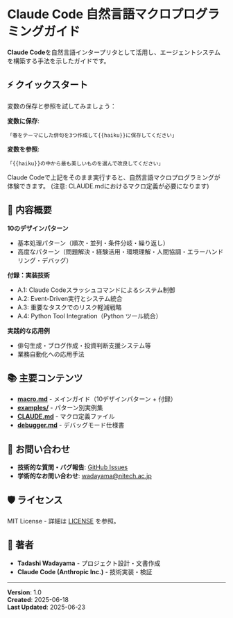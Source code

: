 # Claude Code 自然言語マクロプログラミングガイド

**Claude Code**を自然言語インタープリタとして活用し、エージェントシステムを構築する手法を示したガイドです。

## ⚡ クイックスタート

変数の保存と参照を試してみましょう：

**変数に保存**:
```
「春をテーマにした俳句を3つ作成して{{haiku}}に保存してください」
```

**変数を参照**:
```
「{{haiku}}の中から最も美しいものを選んで改良してください」
```

Claude Codeで上記をそのまま実行すると、自然言語マクロプログラミングが体験できます。
(注意: CLAUDE.mdにおけるマクロ定義が必要になります)

## 🎯 内容概要

**10のデザインパターン**
- 基本処理パターン（順次・並列・条件分岐・繰り返し）
- 高度なパターン（問題解決・経験活用・環境理解・人間協調・エラーハンドリング・デバッグ）

**付録：実装技術**
- A.1: Claude Codeスラッシュコマンドによるシステム制御
- A.2: Event-Driven実行とシステム統合
- A.3: 重要なタスクでのリスク軽減戦略
- A.4: Python Tool Integration（Python ツール統合）

**実践的な応用例**
- 俳句生成・ブログ作成・投資判断支援システム等
- 業務自動化への応用手法

## 📚 主要コンテンツ

- **[macro.md](./macro.md)** - メインガイド（10デザインパターン + 付録）
- **[examples/](./examples/)** - パターン別実例集 
- **[CLAUDE.md](./CLAUDE.md)** - マクロ定義ファイル
- **[debugger.md](./debugger.md)** - デバッグモード仕様書


## 📧 お問い合わせ

- **技術的な質問・バグ報告**: [GitHub Issues](../../issues)
- **学術的なお問い合わせ**: wadayama@nitech.ac.jp

## 🛡️ ライセンス

MIT License - 詳細は [LICENSE](./LICENSE) を参照。

## 👥 著者

- **Tadashi Wadayama** - プロジェクト設計・文書作成
- **Claude Code (Anthropic Inc.)** - 技術実装・検証

---

**Version**: 1.0  
**Created**: 2025-06-18  
**Last Updated**: 2025-06-23